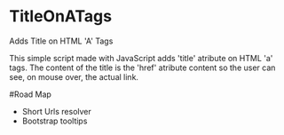 # TitleOnATags
Adds Title on HTML 'A' Tags

This simple script made with JavaScript adds 'title' atribute on HTML 'a' tags. The content of the title is the 'href' atribute content so the user can see, on mouse over, the actual link.

#Road Map
- Short Urls resolver
- Bootstrap tooltips
